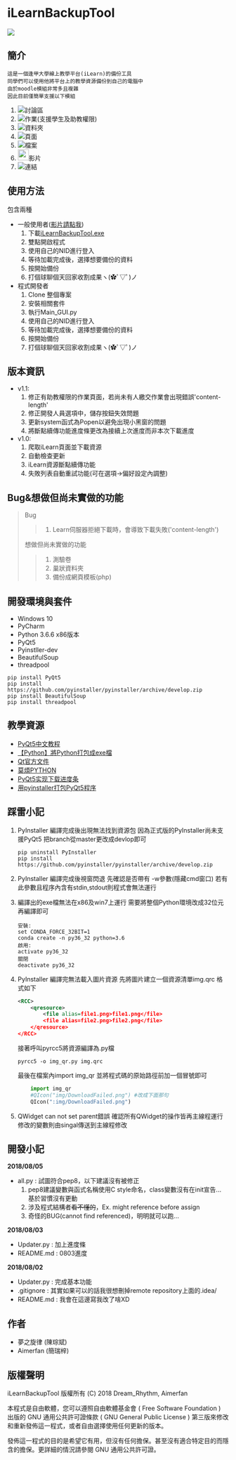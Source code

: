 # iLearnBackupTool


![](http://nicky.lionfree.net/iLearnBackupTool/iLearnBackupTool.PNG)

## 簡介
    這是一個逢甲大學線上教學平台(iLearn)的備份工具
    同學們可以使用他將平台上的教學資源備份到自己的電腦中
    由於moodle模組非常多且複雜
    因此目前僅簡單支援以下模組
1.   ![](http://nicky.lionfree.net/iLearnBackupTool/img/mod.discuss.svg)討論區
2.   ![](http://nicky.lionfree.net/iLearnBackupTool/img/mod.assign.svg)作業(支援學生及助教權限)
3.   ![](http://nicky.lionfree.net/iLearnBackupTool/img/mod.folder.svg)資料夾
4.   ![](http://nicky.lionfree.net/iLearnBackupTool/img/mod.page.svg)頁面
5.   ![](http://nicky.lionfree.net/iLearnBackupTool/img/mod.resource.svg)檔案
6.   <img src='http://nicky.lionfree.net/iLearnBackupTool/img/mod.videos.svg' width='25px'>影片
7.   ![](http://nicky.lionfree.net/iLearnBackupTool/img/mod.url.svg)連結

## 使用方法
包含兩種
* 一般使用者([影片請點我](https://www.youtube.com/watch?v=Jnds3ZruPoI))
    1. 下載[iLearnBackupTool.exe](https://github.com/fcu-d0441320/iLearnBackupTool/raw/master/iLearnBackupTool.exe)
    2. 雙點開啟程式
    3. 使用自己的NID進行登入
    4. 等待加載完成後，選擇想要備份的資料
    5. 按開始備份
    6. 打個球聊個天回家收割成果ヽ(✿ﾟ▽ﾟ)ノ
* 程式開發者
    1. Clone 整個專案
    2. 安裝相關套件
    3. 執行Main_GUI.py
    5. 使用自己的NID進行登入
    6. 等待加載完成後，選擇想要備份的資料
    7. 按開始備份
    8. 打個球聊個天回家收割成果ヽ(✿ﾟ▽ﾟ)ノ
    
## 版本資訊
* v1.1:
    1. 修正有助教權限的作業頁面，若尚未有人繳交作業會出現錯誤'content-length'
    2. 修正開發人員選項中，儲存按鈕失效問題
    3. 更新system函式為Popen以避免出現小黑窗的問題
    4. 將斷點續傳功能進度條更改為接續上次進度而非本次下載進度
* v1.0:
    1. 爬取iLearn頁面並下載資源
    2. 自動檢查更新
    3. iLearn資源斷點續傳功能
    4. 失敗列表自動重試功能(可在選項->偏好設定內調整)

## Bug&想做但尚未實做的功能
> Bug
>> 1. Learn伺服器拒絕下載時，會導致下載失敗('content-length')
>> 
> 想做但尚未實做的功能
>> 1. 測驗卷
>> 2. 巢狀資料夾
>> 3. 備份成網頁模板(php)

## 開發環境與套件
* Windows 10
* PyCharm
* Python 3.6.6 x86版本
* PyQt5
* Pyinstller-dev
* BeautifulSoup
* threadpool
```shell
pip install PyQt5
pip install https://github.com/pyinstaller/pyinstaller/archive/develop.zip
pip install BeautifulSoup
pip install threadpool
```
## 教學資源
* [PyQt5中文教程](https://maicss.gitbooks.io/pyqt5/content/)
* [【Python】將Python打包成exe檔](https://medium.com/pyladies-taiwan/python-%E5%B0%87python%E6%89%93%E5%8C%85%E6%88%90exe%E6%AA%94-32a4bacbe351)
* [Qt官方文件](https://doc.qt.io/qt-5.11/classes.html)
* [莫煩PYTHON](https://morvanzhou.github.io/tutorials/data-manipulation/scraping/)
* [PyQt5实现下载进度条](https://blog.csdn.net/rain_of_mind/article/details/79989715)
* [用pyinstaller打包PyQt5程序](http://www.drelang.cn/2017/05/18/%E7%94%A8pyinstall%E6%89%93%E5%8C%85PyQt5%E7%A8%8B%E5%BA%8F/)

## 踩雷小記
1. PyInstaller 編譯完成後出現無法找到資源包
    因為正式版的PyInstaller尚未支援PyQt5
    把branch從master更改成devlop即可
    ```shell
    pip uninstall PyInstaller
    pip install https://github.com/pyinstaller/pyinstaller/archive/develop.zip
    ```
2. PyInstaller 編譯完成後視窗閃退
    先確認是否帶有 -w參數(隱藏cmd窗口)
    若有此參數且程序內含有stdin,stdout則程式會無法運行
    
3. 編譯出的exe檔無法在x86及win7上運行
    需要將整個Python環境改成32位元再編譯即可
    ```shell
    安裝:
    set CONDA_FORCE_32BIT=1
    conda create -n py36_32 python=3.6
    啟用:
    activate py36_32
    關閉
    deactivate py36_32
    ```
4. PyInstaller 編譯完無法載入圖片資源
    先將圖片建立一個資源清單img.qrc
    格式如下
    ```xml
    <RCC>
        <qresource>
            <file alias=file1.png>file1.png</file>
            <file alias=file2.png>file2.png</file>
        </qresource>
    </RCC>
    ```
    接著呼叫pyrcc5將資源編譯為.py檔
    ```shell
    pyrcc5 -o img_qr.py img.qrc
    ```
    最後在檔案內import img_qr
    並將程式碼的原始路徑前加一個冒號即可
    ```python
        import img_qr
        #QIcon("img/DownloadFailed.png") #改成下面那句
        QIcon(":img/DownloadFailed.png")
    ```
5. QWidget can not set parent錯誤
    確認所有QWidget的操作皆再主線程運行
    修改的變數則由singal傳送到主線程修改
    
## 開發小記
**2018/08/05**
- all.py     : 試圖符合pep8，以下建議沒有被修正
    1. pep8建議變數與函式名稱使用C style命名，class變數沒有在init宣告...
        基於習慣沒有更動
    2. 涉及程式結構者~~看不懂的~~，Ex. might reference before assign
    3. 奇怪的BUG(cannot find referenced)，明明就可以跑...

**2018/08/03**
- Updater.py : 加上進度條
- README.md  : 0803進度

**2018/08/02**
- Updater.py : 完成基本功能
- .gitignore : 其實如果可以的話我很想刪掉remote repository上面的.idea/
- README.md  : 我會在這邊寫我改了啥XD

## 作者
*  夢之旋律  (陳琮斌)
*  Aimerfan (簡瑞梓)

## 版權聲明
iLearnBackupTool 版權所有 (C) 2018 Dream_Rhythm, Aimerfan 

本程式是自由軟體，您可以遵照自由軟體基金會 ( Free Software Foundation ) 出版的 GNU 通用公共許可證條款 ( GNU General Public License ) 第三版來修改和重新發佈這一程式，或者自由選擇使用任何更新的版本。

發佈這一程式的目的是希望它有用，但沒有任何擔保。甚至沒有適合特定目的而隱含的擔保。更詳細的情況請參閱 GNU 通用公共許可證。
